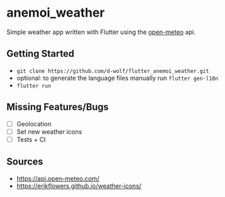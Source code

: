 # anemoi_weather

Simple weather app written with Flutter using the [open-meteo](open-meteo.com/) api.

## Getting Started
* `git clone https://github.com/d-wolf/flutter_anemoi_weather.git`
* optional: to generate the language files manually run `flutter gen-l10n`
* `flutter run`

## Missing Features/Bugs
* [ ] Geolocation
* [ ] Set new weather icons
* [ ] Tests + CI

## Sources
* https://api.open-meteo.com/
* https://erikflowers.github.io/weather-icons/